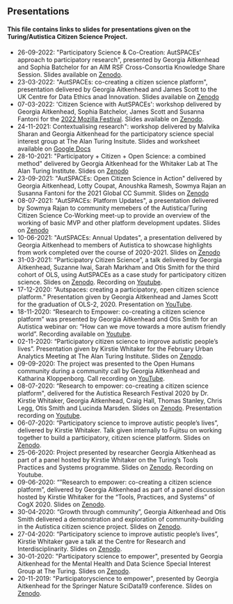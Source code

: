 ## Presentations

#### This file contains links to slides for presentations given on the Turing/Autistica Citizen Science Project. 

* 26-09-2022: "Participatory Science & Co-Creation: AutSPACEs' approach to participatory research", presented by Georgia Aitkenhead and Sophia Batchelor for an AIM RSF Cross-Consortia Knowledge Share Session. Slides available on [Zenodo](https://zenodo.org/record/7113771). 
* 23-03-2022: "AutSPACEs: co-creating a citizen science platform", presentation delivered by Georgia Aitkenhead and James Scott to the UK Centre for Data Ethics anad Innovation. Slides available on [Zenodo](https://zenodo.org/record/6411932)
* 07-03-2022: 'Citizen Science with AutSPACEs': workshop delivered by Georgia Aitkenhead, Sophia Batchelor, James Scott and Susanna Fantoni for the [2022 Mozilla Festival](https://www.mozillafestival.org/en/#/). Slides available on [Zenodo](https://zenodo.org/record/6337903).
* 24-11-2021: Contextualising research": workshop delivered by Malvika Sharan and Georgia Aitkenhead for the participatory science special interest group at The Alan Turing Insitute. Slides and worksheet available on [Google Docs](https://drive.google.com/drive/folders/1YtMQLcM7CIKZJQyKFG5vpdHTUT1RNdjW)
* 28-10-2021: "Participatory + Citizen + Open Science: a combined method" delivered by Georgia Aitkenhead for the Whitaker Lab at The Alan Turing Institute. Slides on [Zenodo](https://zenodo.org/record/5615381)
* 23-09-2021: "AutSPACEs: Open Citizen Science in Action" delivered by Georgia Aitkenhead, Lotty Coupat, Anoushka Ramesh, Sowmya Rajan an Susanna Fantoni for the 2021 Global CC Summit. Slides on [Zenodo](https://zenodo.org/record/5524890) 
* 08-07-2021: "AutSPACEs: Platform Updates", a presentation delivered by Sowmya Rajan to community memebers of the Autistica/Turing Citizen Science Co-Working meet-up to provide an overview of the working of basic MVP and other platform development updates. Slides on [Zenodo](https://zenodo.org/record/5094650)
* 10-06-2021: "AutSPACEs: Annual Updates", a presentation delivered by Georgia Aitkenhead to members of Autistica to showcase highlights from work completed over the course of 2020-2021. Slides on [Zenodo](https://zenodo.org/record/4922526)
* 31-03-2021: “Participatory Citizen Science”, a talk delivered by Georgia Aitkenhead, Suzanne Iwai, Sarah Markham and Otis Smith for the third cohort of OLS, using AutSPACEs as a case study for participatory citizen science. Slides on [Zenodo](https://zenodo.org/record/4651431). Recording on [Youtube](https://www.youtube.com/watch?v=Vizk7fni5Eo).
* 17-12-2020: “Autspaces: creating a participatory, open citizen science platform.” Presentation given by Georgia Aitkenhead and James Scott for the graduation of OLS-2, 2020. Presentation on [YouTube](https://www.youtube.com/watch?v=wv8_0iOMpGs).
* 18-11-2020: “Research to Empower: co-creating a citizen science platform” was presented by Georgia Aitkenhead and Otis Smith for an Autistica webinar on: “How can we move towards a more autism friendly world”. Recording available on [Youtube](https://www.youtube.com/watch?v=QDWpykMPxQ8). 
* 02-11-2020: “Participatory citizen science to improve autistic people’s lives”. Presentation given by Kirstie Whitaker for the February Urban Analytics Meeting at The Alan Turing Institute. Slides on [Zenodo](https://zenodo.org/record/3661469).
* 09-09-2020: The project was presented to the Open Humans community during a community call by Georgia Aitkenhead and Katharina Kloppenborg. Call recording on [YouTube](https://www.youtube.com/watch?v=YeVML0j8XoE).
* 08-07-2020: “Research to empower: co-creating a citizen science platform", delivered for the Autistica Research Festival 2020 by Dr. Kirstie Whitaker, Georgia Aitkenhead, Craig Hall, Thomas Stanley, Chris Legg, Otis Smith and Lucinda Marsden. Slides on [Zenodo](https://zenodo.org/record/3935849#.XxV_5fLTXyg). Presentation recording on [Youtube](https://www.youtube.com/watch?v=6UhMZJHULwA). 
* 06-07-2020: “Participatory science to improve autistic people’s lives”, delivered by Kirstie Whitaker. Talk given internally to Fujitsu on working together to build a participatory, citizen science platform. Slides on [Zenodo](https://zenodo.org/record/3931533).
* 25-06-2020: Project presented by researcher Georgia Aitkenhead as part of a panel hosted by Kirstie Whitaker on the Turing’s Tools Practices and Systems programme. Slides on [Zenodo](https://zenodo.org/record/3886558). Recording on Youtube.
* 09-06-2020: “”Research to empower: co-creating a citizen science platform”, delivered by Georgia Aitkenhead as part of a panel discussion hosted by Kirstie Whitaker for the “Tools, Practices, and Systems” of CogX 2020. Slides on [Zenodo](https://zenodo.org/record/3885494).
* 30-04-2020: “Growth through community”, Georgia Aitkenhead and Otis Smith delivered a demonstration and exploration of community-building in the Autistica citizen science project. Slides on [Zenodo](https://zenodo.org/record/3865057). 
* 27-04-2020: “Participatory science to improve autistic people’s lives”, Kirstie Whitaker gave a talk at the Centre for Research and Interdisciplinarity. Slides on [Zenodo](https://zenodo.org/record/3766923#.XrvZnsbTXy).
* 30-01-2020: "Participatory science to empower", presented by Georgia Aitkenhead for the Mental Health and Data Science Special Interest Group at The Turing. Slides on [Zenodo](https://zenodo.org/record/3743441#.XozAYxfTXxs).
* 20-11-2019: "Participatoryscience to empower", presented by Georgia Aitkenhead for the Springer Nature SciData19 conference. Slides on [Zenodo](https://zenodo.org/record/3530454#.Xoc_PxfTXx4). 


 










